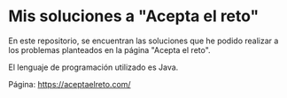 # Mis soluciones a "Acepta el reto"

En este repositorio, se encuentran las soluciones que he podido realizar a los problemas planteados en la página "Acepta el reto".

El lenguaje de programación utilizado es Java.

Página: https://aceptaelreto.com/